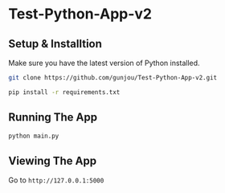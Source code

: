 # Test-Python-App-v2

## Setup & Installtion

Make sure you have the latest version of Python installed.

```bash
git clone https://github.com/gunjou/Test-Python-App-v2.git
```

```bash
pip install -r requirements.txt
```

## Running The App

```bash
python main.py
```

## Viewing The App

Go to `http://127.0.0.1:5000`
